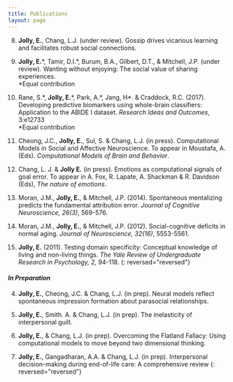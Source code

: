 ```yaml
---
title: Publications
layout: page
---
```

8. **Jolly, E.**, Chang, L.J. (under review). Gossip drives vicarious learning and facilitates robust social connections.

7. **Jolly, E.**\*, Tamir, D.I.\*, Burum, B.A., Gilbert, D.T., & Mitchell, J.P. (under review). Wanting without enjoying: The social value of sharing experiences.  
\*Equal contribution

6. Rane, S.\*, **Jolly, E.**\*, Park, A.\*, Jang, H\*. & Craddock, R.C. (2017). Developing predictive biomarkers using whole-brain classifiers: Application to the ABIDE I dataset. *Research Ideas and Outcomes*, 3:e12733  
\*Equal contribution

5. Cheong, J.C., **Jolly, E.**, Sul, S. & Chang, L.J. (in press). Computational Models in Social and Affective Neuroscience. To appear in Moustafa, A. (Eds). *Computational Models of Brain and Behavior*.

4. Chang, L. J. & **Jolly E.** (in press). Emotions as computational signals of goal error. To appear in A. Fox, R. Lapate, A. Shackman & R. Davidson (Eds), *The nature of emotions*.

3. Moran, J.M., **Jolly, E.**, & Mitchell, J.P. (2014). Spontaneous mentalizing predicts the fundamental attribution error. *Journal of Cognitive Neuroscience, 26(3)*, 569-576.

2. Moran, J.M., **Jolly, E.**, & Mitchell, J.P. (2012). Social-cognitive deficits in normal aging. *Journal of Neuroscience, 32(16)*, 5553-5561.

1. **Jolly, E.** (2011). Testing domain specificity: Conceptual knowledge of living and non-living things. *The Yale Review of Undergraduate Research in Psychology, 2,* 94-118.
{: reversed="reversed"}

#### *In Preparation*
4. **Jolly, E.**, Cheong, J.C. & Chang, L.J. (in prep). Neural models reflect spontaneous impression formation about parasocial relationships.

3. **Jolly, E.**, Smith. A. & Chang, L.J. (in prep). The inelasticity of interpersonal guilt.

2. **Jolly, E.**, & Chang, L.J. (in prep). Overcoming the Flatland Fallacy:  Using computational models to move beyond two dimensional thinking.

1. **Jolly, E.**, Gangadharan, A.A. & Chang, L.J. (in prep). Interpersonal decision-making during end-of-life care: A comprehensive review
{: reversed="reversed"}
